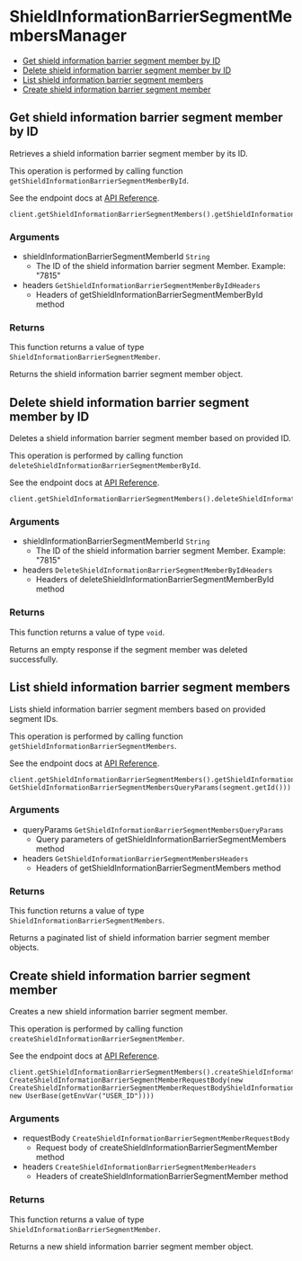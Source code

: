 # ShieldInformationBarrierSegmentMembersManager


- [Get shield information barrier segment member by ID](#get-shield-information-barrier-segment-member-by-id)
- [Delete shield information barrier segment member by ID](#delete-shield-information-barrier-segment-member-by-id)
- [List shield information barrier segment members](#list-shield-information-barrier-segment-members)
- [Create shield information barrier segment member](#create-shield-information-barrier-segment-member)

## Get shield information barrier segment member by ID

Retrieves a shield information barrier
segment member by its ID.

This operation is performed by calling function `getShieldInformationBarrierSegmentMemberById`.

See the endpoint docs at
[API Reference](https://developer.box.com/reference/get-shield-information-barrier-segment-members-id/).

<!-- sample get_shield_information_barrier_segment_members_id -->
```
client.getShieldInformationBarrierSegmentMembers().getShieldInformationBarrierSegmentMemberById(segmentMember.getId())
```

### Arguments

- shieldInformationBarrierSegmentMemberId `String`
  - The ID of the shield information barrier segment Member. Example: "7815"
- headers `GetShieldInformationBarrierSegmentMemberByIdHeaders`
  - Headers of getShieldInformationBarrierSegmentMemberById method


### Returns

This function returns a value of type `ShieldInformationBarrierSegmentMember`.

Returns the shield information barrier segment member object.


## Delete shield information barrier segment member by ID

Deletes a shield information barrier
segment member based on provided ID.

This operation is performed by calling function `deleteShieldInformationBarrierSegmentMemberById`.

See the endpoint docs at
[API Reference](https://developer.box.com/reference/delete-shield-information-barrier-segment-members-id/).

<!-- sample delete_shield_information_barrier_segment_members_id -->
```
client.getShieldInformationBarrierSegmentMembers().deleteShieldInformationBarrierSegmentMemberById(segmentMember.getId())
```

### Arguments

- shieldInformationBarrierSegmentMemberId `String`
  - The ID of the shield information barrier segment Member. Example: "7815"
- headers `DeleteShieldInformationBarrierSegmentMemberByIdHeaders`
  - Headers of deleteShieldInformationBarrierSegmentMemberById method


### Returns

This function returns a value of type `void`.

Returns an empty response if the
segment member was deleted successfully.


## List shield information barrier segment members

Lists shield information barrier segment members
based on provided segment IDs.

This operation is performed by calling function `getShieldInformationBarrierSegmentMembers`.

See the endpoint docs at
[API Reference](https://developer.box.com/reference/get-shield-information-barrier-segment-members/).

<!-- sample get_shield_information_barrier_segment_members -->
```
client.getShieldInformationBarrierSegmentMembers().getShieldInformationBarrierSegmentMembers(new GetShieldInformationBarrierSegmentMembersQueryParams(segment.getId()))
```

### Arguments

- queryParams `GetShieldInformationBarrierSegmentMembersQueryParams`
  - Query parameters of getShieldInformationBarrierSegmentMembers method
- headers `GetShieldInformationBarrierSegmentMembersHeaders`
  - Headers of getShieldInformationBarrierSegmentMembers method


### Returns

This function returns a value of type `ShieldInformationBarrierSegmentMembers`.

Returns a paginated list of
shield information barrier segment member objects.


## Create shield information barrier segment member

Creates a new shield information barrier segment member.

This operation is performed by calling function `createShieldInformationBarrierSegmentMember`.

See the endpoint docs at
[API Reference](https://developer.box.com/reference/post-shield-information-barrier-segment-members/).

<!-- sample post_shield_information_barrier_segment_members -->
```
client.getShieldInformationBarrierSegmentMembers().createShieldInformationBarrierSegmentMember(new CreateShieldInformationBarrierSegmentMemberRequestBody(new CreateShieldInformationBarrierSegmentMemberRequestBodyShieldInformationBarrierSegmentField.CreateShieldInformationBarrierSegmentMemberRequestBodyShieldInformationBarrierSegmentFieldBuilder().id(segment.getId()).type(CreateShieldInformationBarrierSegmentMemberRequestBodyShieldInformationBarrierSegmentTypeField.SHIELD_INFORMATION_BARRIER_SEGMENT).build(), new UserBase(getEnvVar("USER_ID"))))
```

### Arguments

- requestBody `CreateShieldInformationBarrierSegmentMemberRequestBody`
  - Request body of createShieldInformationBarrierSegmentMember method
- headers `CreateShieldInformationBarrierSegmentMemberHeaders`
  - Headers of createShieldInformationBarrierSegmentMember method


### Returns

This function returns a value of type `ShieldInformationBarrierSegmentMember`.

Returns a new shield information barrier segment member object.


